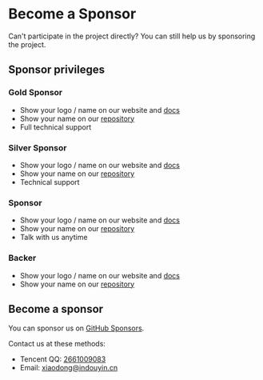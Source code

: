 # Become a Sponsor

Can't participate in the project directly? You can still help us by sponsoring the project.

## Sponsor privileges

### Gold Sponsor <Badge text="$80 / month"/>

- Show your logo / name on our website and [docs](/other/sponsor)
- Show your name on our [repository](https://github.com/fastjs-team/fastjs-next/)
- Full technical support

### Silver Sponsor <Badge text="$20 / month"/>

- Show your logo / name on our website and [docs](/other/sponsor)
- Show your name on our [repository](https://github.com/fastjs-team/fastjs-next/)
- Technical support

### Sponsor <Badge text="$10 / month"/>

- Show your logo / name on our website and [docs](/other/sponsor)
- Show your name on our [repository](https://github.com/fastjs-team/fastjs-next/)
- Talk with us anytime

### Backer <Badge text="$5 / month"/>

- Show your logo / name on our website and [docs](/other/sponsor)
- Show your name on our [repository](https://github.com/fastjs-team/fastjs-next/)

## Become a sponsor

You can sponsor us on [GitHub Sponsors](https://github.com/sponsors/dy-xiaodong2022/dashboard).

Contact us at these methods:

- Tencent QQ: [2661009083](https://im.qq.com/)
- Email: [xiaodong@indouyin.cn](mailto:xiaodong@indouyin.cn)